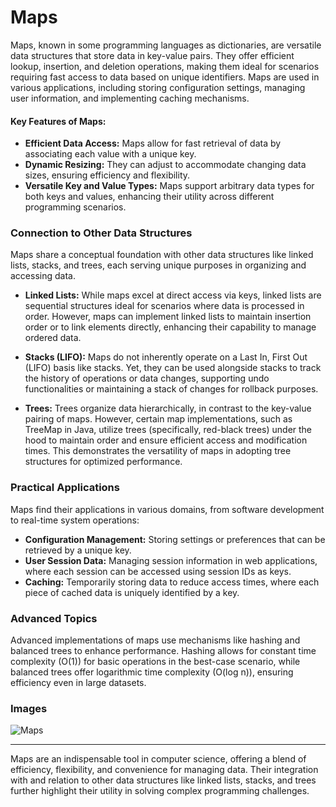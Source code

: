 # Maps

Maps, known in some programming languages as dictionaries, are versatile data structures that store data in key-value pairs. They offer efficient lookup, insertion, and deletion operations, making them ideal for scenarios requiring fast access to data based on unique identifiers. Maps are used in various applications, including storing configuration settings, managing user information, and implementing caching mechanisms.

#### Key Features of Maps:

- **Efficient Data Access:** Maps allow for fast retrieval of data by associating each value with a unique key.
- **Dynamic Resizing:** They can adjust to accommodate changing data sizes, ensuring efficiency and flexibility.
- **Versatile Key and Value Types:** Maps support arbitrary data types for both keys and values, enhancing their utility across different programming scenarios.

### Connection to Other Data Structures

Maps share a conceptual foundation with other data structures like linked lists, stacks, and trees, each serving unique purposes in organizing and accessing data.

- **Linked Lists:** While maps excel at direct access via keys, linked lists are sequential structures ideal for scenarios where data is processed in order. However, maps can implement linked lists to maintain insertion order or to link elements directly, enhancing their capability to manage ordered data.

- **Stacks (LIFO):** Maps do not inherently operate on a Last In, First Out (LIFO) basis like stacks. Yet, they can be used alongside stacks to track the history of operations or data changes, supporting undo functionalities or maintaining a stack of changes for rollback purposes.

- **Trees:** Trees organize data hierarchically, in contrast to the key-value pairing of maps. However, certain map implementations, such as TreeMap in Java, utilize trees (specifically, red-black trees) under the hood to maintain order and ensure efficient access and modification times. This demonstrates the versatility of maps in adopting tree structures for optimized performance.

### Practical Applications

Maps find their applications in various domains, from software development to real-time system operations:

- **Configuration Management:** Storing settings or preferences that can be retrieved by a unique key.
- **User Session Data:** Managing session information in web applications, where each session can be accessed using session IDs as keys.
- **Caching:** Temporarily storing data to reduce access times, where each piece of cached data is uniquely identified by a key.

### Advanced Topics

Advanced implementations of maps use mechanisms like hashing and balanced trees to enhance performance. Hashing allows for constant time complexity (O(1)) for basic operations in the best-case scenario, while balanced trees offer logarithmic time complexity (O(log n)), ensuring efficiency even in large datasets.

### Images

![Maps](Map.png"map")

---

Maps are an indispensable tool in computer science, offering a blend of efficiency, flexibility, and convenience for managing data. Their integration with and relation to other data structures like linked lists, stacks, and trees further highlight their utility in solving complex programming challenges.
